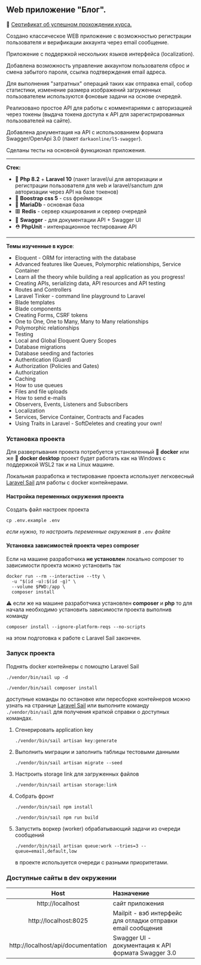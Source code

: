 ## Web приложение "Блог".

🎫 [Сертификат об успешном прохождении курса.](https://www.udemy.com/certificate/UC-9087af59-db9d-4d71-8956-df8600250038/)

Создано классическое WEB приложение с возможностью
регистрации пользователя и верификации аккаунта через
email сообщение.

Приложение с поддержкой нескольких языков интерфейса (localization).

Добавлена возможность управление аккаунтом пользователя
сброс и смена забытого пароля, ссылка подтверждения email адреса.

Для выполнения "затратных" операций таких как отправка email, собор
статистики, изменение размера изображений загруженных пользователем
используются фоновые задачи на основе
очередей.

Реализовано простое API для работы с комментариями с авторизацией
через токены (выдача токена доступа к API для зарегистрированных
пользователей на сайте). 

Добавлена документация на API с использованием формата Swagger/OpenApi 3.0
(пакет `darkaonline/l5-swagger`).

Сделаны тесты на основной функционал приложения.

---

**Стек:**

- 🐘 **Php 8.2** + **Laravel 10** (пакет laravel/ui для авторизации и регистрации пользователя для web и
  laravel/sanctum для авторизации через API на базе токенов)
- 🧶 **Boostrap css 5** - css фреймворк
- 🦖 **MariaDb** - основная база
- 🟥 **Redis** - сервер кэширования и сервер очередей
- 🌌 **Swagger** - для документации API + Swagger UI
- ⛑ **PhpUnit** - интенрационное тестирование API 
-------
**Темы изученные в курсе**:

- Eloquent - ORM for interacting with the database
- Advanced features like Queues, Polymorphic relationships, Service Container
- Learn all the theory while building a real application as you progress!
- Creating APIs, serializing data, API resources and API testing
- Routes and Controllers
- Laravel Tinker - command line playground to Laravel
- Blade templates
- Blade components
- Creating Forms, CSRF tokens
- One to One, One to Many, Many to Many relationships
- Polymorphic relationships
- Testing
- Local and Global Eloquent Query Scopes
- Database migrations
- Database seeding and factories
- Authentication (Guard)
- Authorization (Policies and Gates)
- Authorization
- Caching
- How to use queues
- Files and file uploads
- How to send e-mails
- Observers, Events, Listeners and Subscribers
- Localization
- Services, Service Container, Contracts and Facades
- Using Traits in Laravel - SoftDeletes and creating your own!

### Установка проекта

Для развертывания проекта потребуется установленный
🐳 **docker** или же 🐋 **docker desktop** проект будет работать
как на Windows с поддержкой WSL2 так и на Linux машине.

Локальная разработка и тестирование проекта использует
легковесный [Laravel Sail](https://laravel.com/docs/9.x/sail)
для работы с docker контейнерами.

#### Настройка переменных окружения проекта

Создать файл настроек проекта

```shell
cp .env.example .env
```

_если нужно, то настроить переменные окружения в `.env` файле_

#### Установка зависимостей проекта через composer

Если на машине разработчика **не установлен** локально composer
то зависимости проекта можно установить так

```shell
docker run --rm --interactive --tty \
  -u "$(id -u):$(id -g)" \
  --volume $PWD:/app \
  composer install
```

⚠ если же на машине разработчика установлен **composer** и **php**
то для начала необходимо установить зависимости
проекта выполнив команду

```shell
composer install --ignore-platform-reqs --no-scripts
```

на этом подготовка к работе с Laravel Sail закончен.

### Запуск проекта

Поднять docker контейнеры с помощтю Laravel Sail

```shell
./vendor/bin/sail up -d
```

```shell
./vendor/bin/sail composer install
```

доступные команды по остановке или пересборке контейнеров можно узнать на странице
[Laravel Sail](https://laravel.com/docs/10.x/sail)
или выполните команду `./vendor/bin/sail` для получения краткой справки о доступных командах.

1. Сгенерировать application key
   ```shell
   ./vendor/bin/sail artisan key:generate
   ```

2. Выполнить миграции и заполнить таблицы тестовыми данными
   ```shell
   ./vendor/bin/sail artisan migrate --seed
   ```
3. Настроить storage link для загруженных файлов
    ```shell
    ./vendor/bin/sail artisan storage:link
    ```
4. Собрать фронт
    ```shell
    ./vendor/bin/sail npm install
    ```
    ```shell
    ./vendor/bin/sail npm run build
    ```
5. Запустить воркер (worker) обрабатывающий задачи из очереди сообщений

    ```shell
    ./vendor/bin/sail artisan queue:work --tries=3 --queue=email,default,low
    ```
   в проекте используется очереди с разными приоритетами.

### Доступные сайты в dev окружении

|                Host                | Назначение                                                   |
|:----------------------------------:|:-------------------------------------------------------------|
|          http://localhost          | сайт приложения                                              |
|       http://localhost:8025        | Mailpit - вэб интерфейс для отладки отправки email сообщения |
| http://localhost/api/documentation | Swagger UI - документация к API формата Swagger 3.0          |
